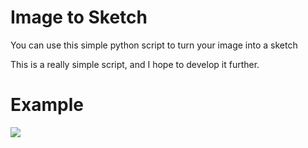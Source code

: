 # Image to Sketch

You can use this simple python script to turn your image into a sketch

This is a really simple script, and I hope to develop it further.

<h1> Example </h1>
<img src="![Screenshot (140)](https://user-images.githubusercontent.com/110117965/211274551-105ed003-3758-4ea5-bedf-d180f4b900d9.png")
![Screenshot (139)](https://user-images.githubusercontent.com/110117965/211274591-0a0f5ad1-0f2b-4d5b-92f6-bed6d41a68e5.png)
![Screenshot (143)](https://user-images.githubusercontent.com/110117965/211274605-359f347e-5214-41a0-b3ac-09ca8a930eb7.png)
![Screenshot (145)](https://user-images.githubusercontent.com/110117965/211274618-3e113bbc-f215-4e93-834e-d2c7c548fb96.png)
